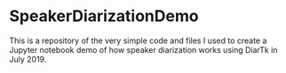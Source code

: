 # SpeakerDiarizationDemo

This is a repository of the very simple code and files I used to create a Jupyter notebook demo of how speaker diarization works using DiarTk in July 2019.
